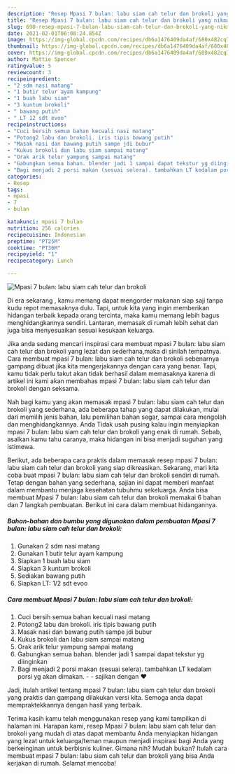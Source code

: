 ```yaml
---
description: "Resep Mpasi 7 bulan: labu siam cah telur dan brokoli yang nikmat dan Mudah Dibuat"
title: "Resep Mpasi 7 bulan: labu siam cah telur dan brokoli yang nikmat dan Mudah Dibuat"
slug: 690-resep-mpasi-7-bulan-labu-siam-cah-telur-dan-brokoli-yang-nikmat-dan-mudah-dibuat
date: 2021-02-01T06:08:24.854Z
image: https://img-global.cpcdn.com/recipes/db6a1476409da4af/680x482cq70/mpasi-7-bulan-labu-siam-cah-telur-dan-brokoli-foto-resep-utama.jpg
thumbnail: https://img-global.cpcdn.com/recipes/db6a1476409da4af/680x482cq70/mpasi-7-bulan-labu-siam-cah-telur-dan-brokoli-foto-resep-utama.jpg
cover: https://img-global.cpcdn.com/recipes/db6a1476409da4af/680x482cq70/mpasi-7-bulan-labu-siam-cah-telur-dan-brokoli-foto-resep-utama.jpg
author: Mattie Spencer
ratingvalue: 5
reviewcount: 3
recipeingredient:
- "2 sdm nasi matang"
- "1 butir telur ayam kampung"
- "1 buah labu siam"
- "3 kuntum brokoli"
- " bawang putih"
- " LT 12 sdt evoo"
recipeinstructions:
- "Cuci bersih semua bahan kecuali nasi matang"
- "Potong2 labu dan brokoli. iris tipis bawang putih"
- "Masak nasi dan bawang putih sampe jdi bubur"
- "Kukus brokoli dan labu siam sampai matang"
- "Orak arik telur yampung sampai matang"
- "Gabungkan semua bahan. blender jadi 1 sampai dapat tekstur yg diinginkan"
- "Bagi menjadi 2 porsi makan (sesuai selera). tambahkan LT kedalam porsi yg akan dimakan.   sajikan dengan ❤️"
categories:
- Resep
tags:
- mpasi
- 7
- bulan

katakunci: mpasi 7 bulan 
nutrition: 256 calories
recipecuisine: Indonesian
preptime: "PT25M"
cooktime: "PT36M"
recipeyield: "1"
recipecategory: Lunch

---
```



![Mpasi 7 bulan: labu siam cah telur dan brokoli](https://img-global.cpcdn.com/recipes/db6a1476409da4af/680x482cq70/mpasi-7-bulan-labu-siam-cah-telur-dan-brokoli-foto-resep-utama.jpg)

Di era  sekarang , kamu memang dapat mengorder makanan siap saji tanpa kudu repot memasaknya dulu. Tapi, untuk kita yang ingin memberikan hidangan terbaik kepada orang tercinta, maka kamu memang lebih bagus menghidangkannya sendiri. Lantaran, memasak di rumah lebih sehat dan juga bisa menyesuaikan sesuai kesukaan keluarga.

Jika anda sedang mencari inspirasi cara membuat mpasi 7 bulan: labu siam cah telur dan brokoli yang lezat dan sederhana,maka di sinilah tempatnya. Cara membuat mpasi 7 bulan: labu siam cah telur dan brokoli  sebenarnya gampang dibuat jika kita mengerjakannya dengan cara yang benar. Tapi, kamu tidak perlu takut akan tidak berhasil dalam memasaknya 
karena di artikel ini kami akan membahas mpasi 7 bulan: labu siam cah telur dan brokoli dengan seksama.  



Nah bagi kamu yang akan memasak mpasi 7 bulan: labu siam cah telur dan brokoli yang sederhana, ada beberapa tahap yang dapat dilakukan, mulai dari memilih jenis bahan, lalu pemilihan bahan segar, sampai cara mengolah dan menghidangkannya. Anda Tidak usah pusing kalau ingin menyiapkan mpasi 7 bulan: labu siam cah telur dan brokoli yang enak di rumah. Sebab, asalkan kamu  tahu caranya, maka hidangan ini bisa menjadi suguhan yang istimewa.

Berikut, ada beberapa cara praktis  dalam memasak resep mpasi 7 bulan: labu siam cah telur dan brokoli yang siap dikreasikan. Sekarang, mari kita coba buat mpasi 7 bulan: labu siam cah telur dan brokoli sendiri di rumah. Tetap dengan bahan yang sederhana, sajian ini dapat memberi manfaat dalam membantu menjaga kesehatan tubuhmu sekeluarga. Anda bisa membuat Mpasi 7 bulan: labu siam cah telur dan brokoli memakai 6 bahan dan 7 langkah pembuatan. Berikut ini cara dalam membuat hidangannya.

<!--inarticleads1-->

##### Bahan-bahan dan bumbu yang digunakan dalam pembuatan Mpasi 7 bulan: labu siam cah telur dan brokoli:

1. Gunakan 2 sdm nasi matang
1. Gunakan 1 butir telur ayam kampung
1. Siapkan 1 buah labu siam
1. Siapkan 3 kuntum brokoli
1. Sediakan  bawang putih
1. Siapkan  LT: 1/2 sdt evoo




<!--inarticleads2-->

##### Cara membuat Mpasi 7 bulan: labu siam cah telur dan brokoli:

1. Cuci bersih semua bahan kecuali nasi matang
1. Potong2 labu dan brokoli. iris tipis bawang putih
1. Masak nasi dan bawang putih sampe jdi bubur
1. Kukus brokoli dan labu siam sampai matang
1. Orak arik telur yampung sampai matang
1. Gabungkan semua bahan. blender jadi 1 sampai dapat tekstur yg diinginkan
1. Bagi menjadi 2 porsi makan (sesuai selera). tambahkan LT kedalam porsi yg akan dimakan.  -  - sajikan dengan ❤️




Jadi, itulah artikel tentang  mpasi 7 bulan: labu siam cah telur dan brokoli  yang praktis dan gampang dilakukan versi kita. Semoga anda dapat mempraktekkannya dengan hasil yang terbaik. 

Terima kasih kamu telah menggunakan resep yang kami tampilkan di halaman ini. Harapan kami, resep  Mpasi 7 bulan: labu siam cah telur dan brokoli yang mudah di atas dapat membantu Anda menyiapkan hidangan yang lezat untuk keluarga/teman maupun menjadi inspirasi bagi Anda yang berkeinginan untuk berbisnis kuliner. Gimana nih? Mudah bukan? Itulah cara membuat mpasi 7 bulan: labu siam cah telur dan brokoli yang bisa Anda kerjakan di rumah. Selamat mencoba!


